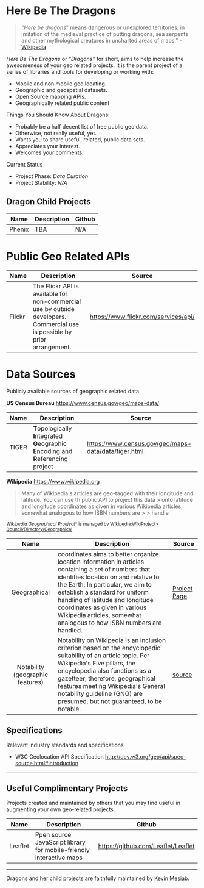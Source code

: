 # Here Be The Dragons

> "*Here be dragons*" means dangerous or unexplored territories, in imitation of the medieval practice of putting dragons, sea serpents and other mythological creatures in uncharted areas of maps." - [Wikipedia](http://en.wikipedia.org/wiki/Here_be_dragons)

*Here Be The Dragons* or *"Dragons"* for short, aims to help increase the awesomeness of your geo related projects.  It is the parent project of a series of libraries and tools for developing or working with:

* Mobile and non mobile geo locating.
* Geographic and geospatial datasets.  
* Open Source mapping APIs.
* Geographically related public content 

Things You Should Know About Dragons:

* Probably be a half decent list of free public geo data.
* Otherwise, not really useful, yet. 
* Wants you to share useful, related, public data sets.
* Appreciates your interest.
* Welcomes your comments.

Current Status

* Project Phase: *Data Curation*
* Project Stability: *N/A*

## Dragon Child Projects

| Name | Description | Github |
|--------|--------------|---------|
| Phenix | TBA | N/A |


# Public Geo Related APIs 

|Name | Description | Source |
|-----|-------------|---------|
Flickr | The Flickr API is available for non-commercial use by outside developers. Commercial use is possible by prior arrangement.| https://www.flickr.com/services/api/ |   

# Data Sources
Publicly available sources of geographic related data.


**US Census Bureau** https://www.census.gov/geo/maps-data/

|Name | Description | Source |
|-----|-------------|---------|
TIGER | **T**opologically **I**ntegrated **G**eographic **E**ncoding and **R**eferencing project | https://www.census.gov/geo/maps-data/data/tiger.html|   


**Wikipedia** https://www.wikipedia.org 

> Many of Wikipedia's articles are geo-tagged with their longitude and latitude.  You can use th public API to project this data > onto  latitude and longitude coordinates as given in various Wikipedia articles, somewhat analogous to how ISBN numbers are > > handle 

*<small>Wikipedia Geographical Proeject** is managed by [Wikipedia:WikiProject> Council/Directory/Geographical](http://en.wikipedia.org/wiki/Wikipedia:WikiProject_Council/Directory/Geographical)</small>


| Name  | Description | Source |
|:-----:|-------------|--------|
|Geographical | coordinates aims to better organize location information in articles containing a set of numbers that identifies location on and relative to the Earth. In particular, we aim to establish a standard for uniform handling of latitude and longitude coordinates as given in various Wikipedia articles, somewhat analogous to how ISBN numbers are handled.|   [Project Page](http://en.wikipedia.org/wiki/Wikipedia:WikiProject_Geographical_coordinates) | 
|Notability (geographic features) | Notability on Wikipedia is an inclusion criterion based on the encyclopedic suitability of an article topic. Per Wikipedia's Five pillars, the encyclopedia also functions as a gazetteer; therefore, geographical features meeting Wikipedia's General notability guideline (GNG) are presumed, but not guaranteed, to be notable. | [source](http://en.wikipedia.org/wiki/Wikipedia:Notability_(geographic_features)) | 



## Specifications 

Relevant industry standards and specifications

* W3C Geolocation API Specification
http://dev.w3.org/geo/api/spec-source.html#introduction

---

## Useful Complimentary Projects
Projects created and maintained by others that you may find useful in augmenting your own geo-related projects.

| Name | Description | Github |
|--------|--------------|---------|
| Leaflet | Ppen source JavaScript library for mobile-friendly interactive maps | https://github.com/Leaflet/Leaflet | 

---
Dragons and her child projects are faithfully maintained by [Kevin Mesiab](https://github.com/kevinmesiab).
